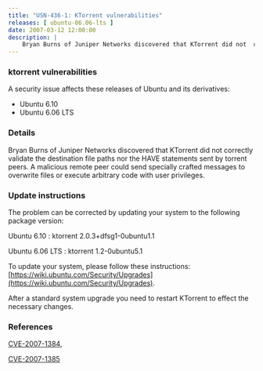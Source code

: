 ```yaml
---
title: "USN-436-1: KTorrent vulnerabilities"
releases: [ ubuntu-06.06-lts ]
date: 2007-03-12 12:00:00
description: |
    Bryan Burns of Juniper Networks discovered that KTorrent did not  correctly validate the destination file paths nor the HAVE statements  sent by torrent peers.  A malicious remote peer could send specially  crafted messages to overwrite files or execute arbitrary code with user  privileges.
--- 
```

 
### ktorrent vulnerabilities

A security issue affects these releases of Ubuntu and its derivatives:

* Ubuntu 6.10
* Ubuntu 6.06 LTS

### Details

Bryan Burns of Juniper Networks discovered that KTorrent did not correctly validate the destination file paths nor the HAVE statements sent by torrent peers. A malicious remote peer could send specially crafted messages to overwrite files or execute arbitrary code with user privileges.

### Update instructions

The problem can be corrected by updating your system to the following package version:

Ubuntu 6.10
 : ktorrent <span>2.0.3+dfsg1-0ubuntu1.1</span>

Ubuntu 6.06 LTS
 : ktorrent <span>1.2-0ubuntu5.1</span>

To update your system, please follow these instructions: [https://wiki.ubuntu.com/Security/Upgrades](https://wiki.ubuntu.com/Security/Upgrades).

After a standard system upgrade you need to restart KTorrent to effect the necessary changes.

### References

 [CVE-2007-1384](http://people.ubuntu.com/~ubuntu-security/cve/CVE-2007-1384), 

 [CVE-2007-1385](http://people.ubuntu.com/~ubuntu-security/cve/CVE-2007-1385)
 
